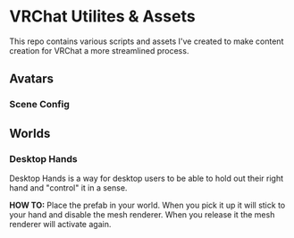 # VRChat Utilites & Assets
This repo contains various scripts and assets I've created to make content creation for VRChat a more streamlined process.

## Avatars

### Scene Config

## Worlds

### Desktop Hands
Desktop Hands is a way for desktop users to be able to hold out their right hand and "control" it in a sense.

**HOW TO:** Place the prefab in your world.
When you pick it up it will stick to your hand and disable the mesh renderer.
When you release it the mesh renderer will activate again.
